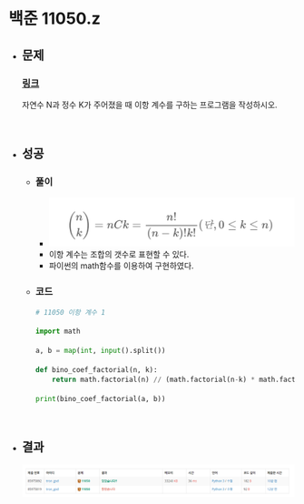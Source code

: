 # 백준 11050.z

- ## 문제
    ### [링크](https://www.acmicpc.net/problem/11050)

    자연수 N과 정수 K가 주어졌을 때 이항 계수를 구하는 프로그램을 작성하시오.

<br>

- ## 성공

    - ### 풀이
        - ![alt text](image/11050_풀이.png)
        - 이항 계수는 조합의 갯수로 표현할 수 있다.
        - 파이썬의 math함수를 이용하여 구현하였다.

    - ### 코드

        ```python
        # 11050 이항 계수 1

        import math

        a, b = map(int, input().split())

        def bino_coef_factorial(n, k):
	        return math.factorial(n) // (math.factorial(n-k) * math.factorial(k))

        print(bino_coef_factorial(a, b))


</br>

- ## 결과

    ![alt text](image/11050_결과.png)